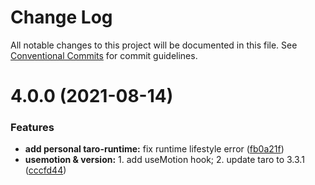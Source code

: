 # Change Log

All notable changes to this project will be documented in this file.
See [Conventional Commits](https://conventionalcommits.org) for commit guidelines.

# 4.0.0 (2021-08-14)

### Features

- **add personal taro-runtime:** fix runtime lifestyle error ([fb0a21f](https://github.com/NervJS/taro/commit/fb0a21f95a7e5d4888a1a8a9a70db166f2899cc9))
- **usemotion & version:** 1. add useMotion hook; 2. update taro to 3.3.1 ([cccfd44](https://github.com/NervJS/taro/commit/cccfd441fd11709b75a6ea07223cc52bfbf70527))
